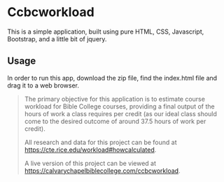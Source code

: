 # Ccbcworkload

This is a simple application, built using pure HTML, CSS, Javascript, Bootstrap, and a little bit of jquery.

## Usage

In order to run this app, download the zip file, find the index.html file and drag it to a web browser.

> The primary objective for this application is to estimate course workload for Bible College courses, providing a final output of the hours of work a class requires per credit (as our ideal class should come to the desired outcome of around 37.5 hours of work per credit).
>
> All research and data for this project can be found at https://cte.rice.edu/workload#howcalculated.
>
> A live version of this project can be viewed at https://calvarychapelbiblecollege.com/ccbcworkload.
